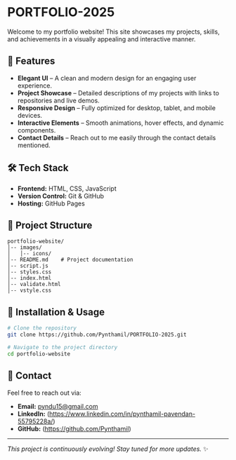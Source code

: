 # PORTFOLIO-2025

Welcome to my portfolio website! This site showcases my projects, skills, and achievements in a visually appealing and interactive manner.

## 🌟 Features
- **Elegant UI** – A clean and modern design for an engaging user experience.
- **Project Showcase** – Detailed descriptions of my projects with links to repositories and live demos.
- **Responsive Design** – Fully optimized for desktop, tablet, and mobile devices.
- **Interactive Elements** – Smooth animations, hover effects, and dynamic components.
- **Contact Details** – Reach out to me easily through the contact details mentioned.

## 🛠 Tech Stack
- **Frontend:** HTML, CSS, JavaScript
- **Version Control:** Git & GitHub
- **Hosting:** GitHub Pages

## 📂 Project Structure
```
portfolio-website/        
│-- images/
│   │-- icons/       
│-- README.md    # Project documentation
│-- script.js     
│-- styles.css         
│-- index.html
│-- validate.html
│-- vstyle.css      
```

## 🚀 Installation & Usage
```sh
# Clone the repository
git clone https://github.com/Pynthamil/PORTFOLIO-2025.git

# Navigate to the project directory
cd portfolio-website

```

## 💌 Contact
Feel free to reach out via:
- **Email:** pyndu15@gmail.com
- **LinkedIn:** (https://www.linkedin.com/in/pynthamil-pavendan-55795228a/)
- **GitHub:** (https://github.com/Pynthamil)
---
_This project is continuously evolving! Stay tuned for more updates._ ✨
